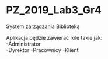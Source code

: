 # PZ_2019_Lab3_Gr4
System zarządzania Biblioteką

Aplikacja będzie zawierać role takie jak: <br>
-Administrator </br>
-Dyrektor
-Pracownicy
-Klient

